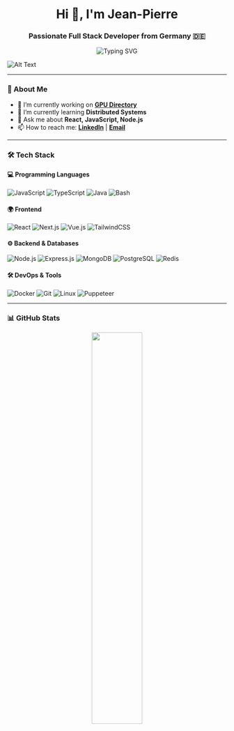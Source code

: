 <h1 align="center">Hi 👋, I'm Jean-Pierre</h1>
<h3 align="center">Passionate Full Stack Developer from Germany 🇩🇪</h3>

<p align="center">
  <img src="https://readme-typing-svg.herokuapp.com?font=Fira+Code&pause=1000&color=F7A41D&center=true&vCenter=true&width=500&lines=Full+Stack+Developer;Node.js+%7C+React+%7C+Distributed+Systems;Scalable+and+efficient+applications" alt="Typing SVG" />
</p>

![Alt Text](https://media.giphy.com/media/fsoCk5kgOcYMM/giphy.gif)

---

### 🚀 About Me  
- 🔭 I’m currently working on **[GPU Directory](https://github.com/toldpixel/gpu-directory)**  
- 🌱 I’m currently learning **Distributed Systems**  
- 💬 Ask me about **React, JavaScript, Node.js**  
- 📫 How to reach me: **[LinkedIn](#)** | **[Email](#)**  

---

### 🛠️ Tech Stack  

#### 💻 Programming Languages  
![JavaScript](https://img.shields.io/badge/-JavaScript-F7DF1E?logo=javascript&logoColor=black&style=flat)
![TypeScript](https://img.shields.io/badge/-TypeScript-3178C6?logo=typescript&logoColor=white&style=flat)
![Java](https://img.shields.io/badge/-Java-007396?logo=java&logoColor=white&style=flat)
![Bash](https://img.shields.io/badge/-Bash-4EAA25?logo=gnu-bash&logoColor=white&style=flat)

#### 🌍 Frontend  
![React](https://img.shields.io/badge/-React-61DAFB?logo=react&logoColor=black&style=flat)
![Next.js](https://img.shields.io/badge/-Next.js-000000?logo=next.js&logoColor=white&style=flat)
![Vue.js](https://img.shields.io/badge/-Vue.js-4FC08D?logo=vue.js&logoColor=white&style=flat)
![TailwindCSS](https://img.shields.io/badge/-TailwindCSS-38B2AC?logo=tailwind-css&logoColor=white&style=flat)

#### ⚙️ Backend & Databases  
![Node.js](https://img.shields.io/badge/-Node.js-339933?logo=node.js&logoColor=white&style=flat)
![Express.js](https://img.shields.io/badge/-Express.js-000000?logo=express&logoColor=white&style=flat)
![MongoDB](https://img.shields.io/badge/-MongoDB-47A248?logo=mongodb&logoColor=white&style=flat)
![PostgreSQL](https://img.shields.io/badge/-PostgreSQL-336791?logo=postgresql&logoColor=white&style=flat)
![Redis](https://img.shields.io/badge/-Redis-DC382D?logo=redis&logoColor=white&style=flat)

#### 🛠️ DevOps & Tools  
![Docker](https://img.shields.io/badge/-Docker-2496ED?logo=docker&logoColor=white&style=flat)
![Git](https://img.shields.io/badge/-Git-F05032?logo=git&logoColor=white&style=flat)
![Linux](https://img.shields.io/badge/-Linux-FCC624?logo=linux&logoColor=black&style=flat)
![Puppeteer](https://img.shields.io/badge/-Puppeteer-40B5A4?logo=puppeteer&logoColor=white&style=flat)

---

### 📊 GitHub Stats  
<p align="center">
  <img src="https://github-readme-stats.vercel.app/api?username=toldpixel&show_icons=true&theme=tokyonight&hide_border=true" width="48%" />
  <img src="https://github-readme
